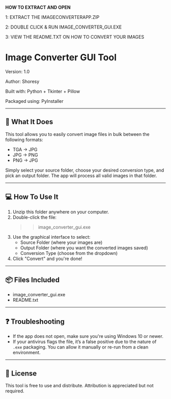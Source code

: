 **HOW TO EXTRACT AND OPEN**


1: EXTRACT THE IMAGECONVERTERAPP.ZIP

2: DOUBLE CLICK & RUN IMAGE_CONVERTER_GUI.EXE

3: VIEW THE README.TXT ON HOW TO CONVERT YOUR IMAGES






Image Converter GUI Tool
==============================

Version: 1.0

Author: Shoresy

Built with: Python + Tkinter + Pillow

Packaged using: PyInstaller

------------------------------
🧩 What It Does
------------------------------
This tool allows you to easily convert image files in bulk between the following formats:

- TGA → JPG
- JPG → PNG
- PNG → JPG

Simply select your source folder, choose your desired conversion type, and pick an output folder. The app will process all valid images in that folder.

------------------------------
💻 How To Use It
------------------------------
1. Unzip this folder anywhere on your computer.
2. Double-click the file:
   >> image_converter_gui.exe
3. Use the graphical interface to select:
   - Source Folder (where your images are)
   - Output Folder (where you want the converted images saved)
   - Conversion Type (choose from the dropdown)
4. Click "Convert" and you're done!

------------------------------
📦 Files Included
------------------------------
- image_converter_gui.exe
- README.txt

------------------------------
❓ Troubleshooting
------------------------------
- If the app does not open, make sure you're using Windows 10 or newer.
- If your antivirus flags the file, it’s a false positive due to the nature of `.exe` packaging. You can allow it manually or re-run from a clean environment.

------------------------------
📝 License
------------------------------
This tool is free to use and distribute. Attribution is appreciated but not required.

